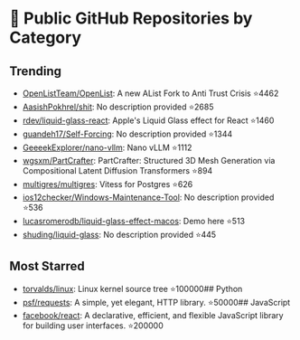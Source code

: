 # 🚀 Public GitHub Repositories by Category

## Trending
- [OpenListTeam/OpenList](https://github.com/OpenListTeam/OpenList): A new AList Fork to Anti Trust Crisis ⭐4462
- [AasishPokhrel/shit](https://github.com/AasishPokhrel/shit): No description provided ⭐2685
- [rdev/liquid-glass-react](https://github.com/rdev/liquid-glass-react): Apple's Liquid Glass effect for React ⭐1460
- [guandeh17/Self-Forcing](https://github.com/guandeh17/Self-Forcing): No description provided ⭐1344
- [GeeeekExplorer/nano-vllm](https://github.com/GeeeekExplorer/nano-vllm): Nano vLLM ⭐1112
- [wgsxm/PartCrafter](https://github.com/wgsxm/PartCrafter): PartCrafter: Structured 3D Mesh Generation via Compositional Latent Diffusion Transformers ⭐894
- [multigres/multigres](https://github.com/multigres/multigres): Vitess for Postgres ⭐626
- [ios12checker/Windows-Maintenance-Tool](https://github.com/ios12checker/Windows-Maintenance-Tool): No description provided ⭐536
- [lucasromerodb/liquid-glass-effect-macos](https://github.com/lucasromerodb/liquid-glass-effect-macos): Demo here ⭐513
- [shuding/liquid-glass](https://github.com/shuding/liquid-glass): No description provided ⭐445

## Most Starred
- [torvalds/linux](https://github.com/torvalds/linux): Linux kernel source tree ⭐100000## Python
- [psf/requests](https://github.com/psf/requests): A simple, yet elegant, HTTP library. ⭐50000## JavaScript
- [facebook/react](https://github.com/facebook/react): A declarative, efficient, and flexible JavaScript library for building user interfaces. ⭐200000
